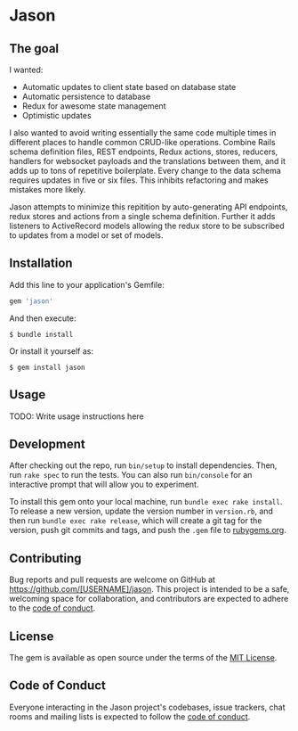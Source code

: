 # Jason

## The goal

I wanted:
 - Automatic updates to client state based on database state
 - Automatic persistence to database
 - Redux for awesome state management
 - Optimistic updates

I also wanted to avoid writing essentially the same code multiple times in different places to handle common CRUD-like operations. Combine Rails schema definition files, REST endpoints, Redux actions, stores, reducers, handlers for websocket payloads and the translations between them, and it adds up to tons of repetitive boilerplate. Every change to the data schema requires updates in five or six files. This inhibits refactoring and makes mistakes more likely.

Jason attempts to minimize this repitition by auto-generating API endpoints, redux stores and actions from a single schema definition. Further it adds listeners to ActiveRecord models allowing the redux store to be subscribed to updates from a model or set of models.

## Installation

Add this line to your application's Gemfile:

```ruby
gem 'jason'
```

And then execute:

    $ bundle install

Or install it yourself as:

    $ gem install jason

## Usage

TODO: Write usage instructions here

## Development

After checking out the repo, run `bin/setup` to install dependencies. Then, run `rake spec` to run the tests. You can also run `bin/console` for an interactive prompt that will allow you to experiment.

To install this gem onto your local machine, run `bundle exec rake install`. To release a new version, update the version number in `version.rb`, and then run `bundle exec rake release`, which will create a git tag for the version, push git commits and tags, and push the `.gem` file to [rubygems.org](https://rubygems.org).

## Contributing

Bug reports and pull requests are welcome on GitHub at https://github.com/[USERNAME]/jason. This project is intended to be a safe, welcoming space for collaboration, and contributors are expected to adhere to the [code of conduct](https://github.com/[USERNAME]/jason/blob/master/CODE_OF_CONDUCT.md).


## License

The gem is available as open source under the terms of the [MIT License](https://opensource.org/licenses/MIT).

## Code of Conduct

Everyone interacting in the Jason project's codebases, issue trackers, chat rooms and mailing lists is expected to follow the [code of conduct](https://github.com/[USERNAME]/jason/blob/master/CODE_OF_CONDUCT.md).
